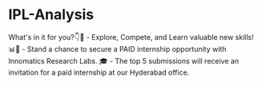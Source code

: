 # IPL-Analysis
What's in it for you?👇🎁 - Explore, Compete, and Learn valuable new skills! 📊💪 - Stand a chance to secure a PAID internship opportunity with Innomatics Research Labs. 🎓 - The top 5 submissions will receive an invitation for a paid internship at our Hyderabad office.

